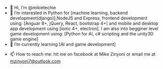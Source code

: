 - 👋 Hi, I’m @mikietechie
- 👀 I’m interested in Python for [machine learning, backend development(django)],NodeJS and Express, frontend development using: [Anguar 8+, jQuery, React, bootstrap 4+] and mobile and desktop app development using [ionic 4+, electron]. I am also into begginer level game development using: [Python for AI, c# scripting and the unity3D game engine]
- 🌱 I’m currently learning [AI and game development]
<!--- 💞️ I’m looking to collaborate on ...--->
- 📫 How to reach me: hit me on facebook at Mike Zinyoni or email me at mzinyoni7@outlook.com

<!---
mikietechie/mikietechie is a ✨ special ✨ repository because its `README.md` (this file) appears on your GitHub profile.
You can click the Preview link to take a look at your changes.
--->
